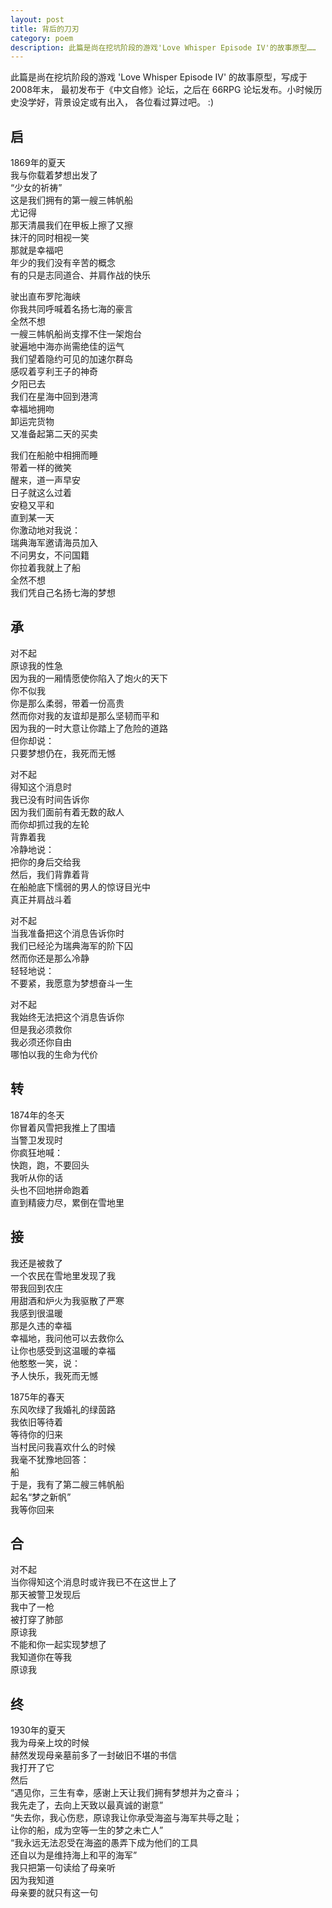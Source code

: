 ```yaml
---
layout: post
title: 背后的刀刃
category: poem
description: 此篇是尚在挖坑阶段的游戏'Love Whisper Episode IV'的故事原型……
---
```


此篇是尚在挖坑阶段的游戏 'Love Whisper Episode IV' 的故事原型，写成于2008年末，
最初发布于《中文自修》论坛，之后在 66RPG 论坛发布。小时候历史没学好，背景设定或有出入，
各位看过算过吧。 :)  

## 启  
1869年的夏天  
我与你载着梦想出发了  
“少女的祈祷”  
这是我们拥有的第一艘三帏帆船  
尤记得  
那天清晨我们在甲板上擦了又擦  
抹汗的同时相视一笑  
那就是幸福吧  
年少的我们没有辛苦的概念  
有的只是志同道合、并肩作战的快乐  

驶出直布罗陀海峡  
你我共同呼喊着名扬七海的豪言  
全然不想  
一艘三帏帆船尚支撑不住一架炮台  
驶遍地中海亦尚需绝佳的运气  
我们望着隐约可见的加速尔群岛  
感叹着亨利王子的神奇  
夕阳已去  
我们在星海中回到港湾  
幸福地拥吻  
卸运完货物  
又准备起第二天的买卖  

我们在船舱中相拥而睡  
带着一样的微笑  
醒来，道一声早安  
日子就这么过着  
安稳又平和  
直到某一天  
你激动地对我说：  
瑞典海军邀请海员加入  
不问男女，不问国籍  
你拉着我就上了船  
全然不想  
我们凭自己名扬七海的梦想  
## 承  
对不起  
原谅我的性急  
因为我的一厢情愿使你陷入了炮火的天下  
你不似我  
你是那么柔弱，带着一份高贵  
然而你对我的友谊却是那么坚韧而平和  
因为我的一时大意让你踏上了危险的道路  
但你却说：  
只要梦想仍在，我死而无憾  

对不起  
得知这个消息时  
我已没有时间告诉你  
因为我们面前有着无数的敌人  
而你却抓过我的左轮  
背靠着我  
冷静地说：  
把你的身后交给我  
然后，我们背靠着背  
在船舱底下懦弱的男人的惊讶目光中  
真正并肩战斗着  

对不起  
当我准备把这个消息告诉你时  
我们已经沦为瑞典海军的阶下囚  
然而你还是那么冷静  
轻轻地说：  
不要紧，我愿意为梦想奋斗一生  

对不起  
我始终无法把这个消息告诉你  
但是我必须救你  
我必须还你自由  
哪怕以我的生命为代价  
## 转  
1874年的冬天  
你冒着风雪把我推上了围墙  
当警卫发现时  
你疯狂地喊：  
快跑，跑，不要回头  
我听从你的话  
头也不回地拼命跑着  
直到精疲力尽，累倒在雪地里  
## 接  
我还是被救了  
一个农民在雪地里发现了我  
带我回到农庄  
用甜酒和炉火为我驱散了严寒  
我感到很温暖  
那是久违的幸福  
幸福地，我问他可以去救你么  
让你也感受到这温暖的幸福  
他憨憨一笑，说：  
予人快乐，我死而无憾  

1875年的春天  
东风吹绿了我婚礼的绿茵路  
我依旧等待着  
等待你的归来  
当村民问我喜欢什么的时候  
我毫不犹豫地回答：  
船  
于是，我有了第二艘三帏帆船  
起名“梦之新帆”  
我等你回来  
## 合  
对不起  
当你得知这个消息时或许我已不在这世上了  
那天被警卫发现后  
我中了一枪  
被打穿了肺部  
原谅我  
不能和你一起实现梦想了  
我知道你在等我  
原谅我  
## 终  
1930年的夏天  
我为母亲上坟的时候  
赫然发现母亲墓前多了一封破旧不堪的书信  
我打开了它  
然后  
“遇见你，三生有幸，感谢上天让我们拥有梦想并为之奋斗；  
我先走了，去向上天致以最真诚的谢意”  
“失去你，我心伤悲，原谅我让你承受海盗与海军共辱之耻；  
让你的船，成为空等一生的梦之未亡人”  
“我永远无法忍受在海盗的愚弄下成为他们的工具  
还自以为是维持海上和平的海军”  
我只把第一句读给了母亲听  
因为我知道  
母亲要的就只有这一句  
